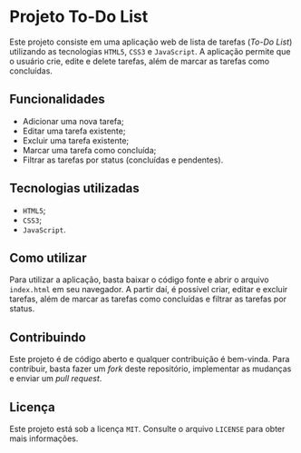 # Projeto To-Do List

Este projeto consiste em uma aplicação web de lista de tarefas (*To-Do List*) utilizando as tecnologias `HTML5`, `CSS3` e `JavaScript`. A aplicação permite que o usuário crie, edite e delete tarefas, além de marcar as tarefas como concluídas.

## Funcionalidades

- Adicionar uma nova tarefa;
- Editar uma tarefa existente;
- Excluir uma tarefa existente;
- Marcar uma tarefa como concluída;
- Filtrar as tarefas por status (concluídas e pendentes).

## Tecnologias utilizadas

- `HTML5`;
- `CSS3`;
- `JavaScript`.

## Como utilizar

Para utilizar a aplicação, basta baixar o código fonte e abrir o arquivo `index.html` em seu navegador. A partir daí, é possível criar, editar e excluir tarefas, além de marcar as tarefas como concluídas e filtrar as tarefas por status.

## Contribuindo

Este projeto é de código aberto e qualquer contribuição é bem-vinda. Para contribuir, basta fazer um *fork* deste repositório, implementar as mudanças e enviar um *pull request*.

## Licença

Este projeto está sob a licença `MIT`. Consulte o arquivo `LICENSE` para obter mais informações.
